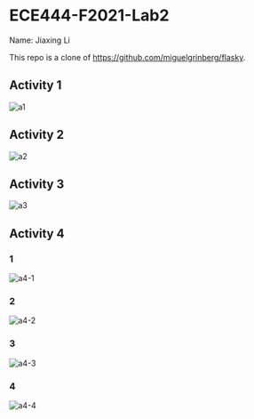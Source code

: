 # ECE444-F2021-Lab2
Name: Jiaxing Li

This repo is a clone of https://github.com/miguelgrinberg/flasky.

## Activity 1
![a1](https://user-images.githubusercontent.com/33353574/134789248-4199823b-84d6-48ff-8d18-112f16c174fb.png)

## Activity 2
![a2](https://user-images.githubusercontent.com/33353574/134789249-ac6c7358-823e-4777-946b-9e2a6e970612.png)

## Activity 3
![a3](https://user-images.githubusercontent.com/33353574/134789250-ebb8b265-8f84-4407-a9ec-c74115274c2a.png)

## Activity 4
### 1
![a4-1](https://user-images.githubusercontent.com/33353574/134789251-948e89fe-d7cd-48af-ab54-5235cf1d0a45.png)
### 2
![a4-2](https://user-images.githubusercontent.com/33353574/134789252-fa589f23-84fe-455c-a32c-9004c1bf7f18.png)
### 3
![a4-3](https://user-images.githubusercontent.com/33353574/134789253-a1be23bc-a2ed-4d8b-9b0d-95a5bffa6be0.png)
### 4
![a4-4](https://user-images.githubusercontent.com/33353574/134789254-07118cbb-db43-458d-97f6-bdf7c5667350.png)
